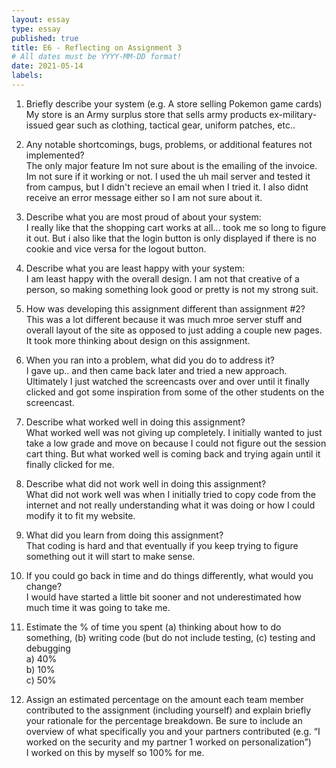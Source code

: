 ```yaml
---
layout: essay
type: essay
published: true
title: E6 - Reflecting on Assignment 3
# All dates must be YYYY-MM-DD format!
date: 2021-05-14
labels:
---
```



1. Briefly describe your system (e.g. A store selling Pokemon game cards) </br>
My store is an Army surplus store that sells army products ex-military-issued gear such as clothing, tactical gear, uniform patches, etc..

2. Any notable shortcomings, bugs, problems, or additional features not implemented? </br>
The only major feature Im not sure about is the emailing of the invoice. Im not sure if it working or not. I used the uh mail server and tested it from campus, but I didn't recieve an email when I tried it. I also didnt receive an error message either so I am not sure about it.

3. Describe what you are most proud of about your system: </br>
I really like that the shopping cart works at all... took me so long to figure it out. But i also like that the login button is only displayed if there is no cookie and vice versa for the logout button.

4. Describe what you are least happy with your system: </br>
I am least happy with the overall design. I am not that creative of a person, so making something look good or pretty is not my strong suit.

5. How was developing this assignment different than assignment #2? </br>
This was a lot different because it was much mroe server stuff and overall layout of the site as opposed to just adding a couple new pages. It took more thinking about design on this assignment.

6. When you ran into a problem, what did you do to address it? </br>
I gave up.. and then came back later and tried a new approach. Ultimately I just watched the screencasts over and over until it finally clicked and got some inspiration from some of the other students on the screencast.

7. Describe what worked well in doing this assignment? </br>
What worked well was not giving up completely. I initially wanted to just take a low grade and move on because I could not figure out the session cart thing. But what worked well is coming back and trying again until it finally clicked for me.

8. Describe what did not work well in doing this assignment? </br>
What did not work well was when I initially tried to copy code from the internet and not really understanding what it was doing or how I could modify it to fit my website.

9. What did you learn from doing this assignment? </br>
That coding is hard and that eventually if you keep trying to figure something out it will start to make sense.

10. If you could go back in time and do things differently, what would you change? </br>
I would have started a little bit sooner and not underestimated how much time it was going to take me.

11. Estimate the % of time you spent (a) thinking about how to do something, (b) writing code (but do not include testing, (c) testing and debugging </br>
a) 40% </br>
b) 10% </br>
c) 50% </br>

12. Assign an estimated percentage on the amount each team member contributed to the assignment (including yourself) and explain briefly your rationale for the percentage breakdown. Be sure to include an overview of what specifically you and your partners contributed (e.g. “I worked on the security and my partner 1 worked on personalization”) </br>
I worked on this by myself so 100% for me.
